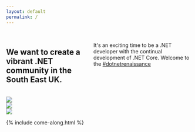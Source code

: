 ```yaml
---
layout: default
permalink: /
---
```


<div class="band">
    <div class="container">
        <div class="row">
            <div class="two columns">&nbsp;</div>
            <div class="eight columns u-text-center"> 
            <h2>We want to create a vibrant .NET community in the South East UK.</h2>
            <p>It's an exciting time to be a .NET developer with the continual development of .NET Core. Welcome to the <a href="https://twitter.com/dotnetsoutheast">#dotnetrenaissance</a></p>
            </div>
            <div class="two columns">&nbsp;</div>
        </div>
        <div class="row row--image-row">
            <div class="four columns u-text-center"><img src="http://lorempixel.com/output/nature-q-c-640-480-10.jpg"></div>
            <div class="four columns u-text-center"><img src="http://lorempixel.com/output/nature-q-c-640-480-10.jpg"></div>
            <div class="four columns u-text-center"><img src="http://lorempixel.com/output/nature-q-c-640-480-10.jpg"></div>
        </div>
    </div>
</div>

{% include come-along.html %}